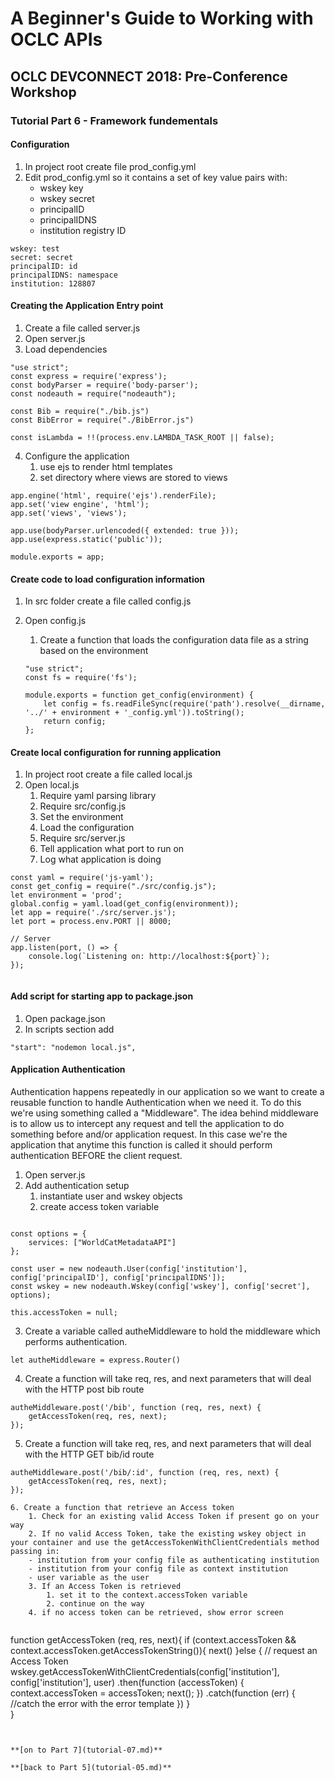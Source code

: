 # A Beginner's Guide to Working with OCLC APIs
## OCLC DEVCONNECT 2018: Pre-Conference Workshop
### Tutorial Part 6 - Framework fundementals

#### Configuration
1. In project root create file prod_config.yml
2. Edit prod_config.yml so it contains a set of key value pairs with:
    - wskey key
    - wskey secret
    - principalID
    - principalIDNS
    - institution registry ID
	
```
wskey: test
secret: secret
principalID: id 
principalIDNS: namespace
institution: 128807
```

#### Creating the Application Entry point
1. Create a file called server.js
2. Open server.js
3. Load dependencies
```
"use strict";
const express = require('express');
const bodyParser = require('body-parser');
const nodeauth = require("nodeauth");

const Bib = require("./bib.js")
const BibError = require("./BibError.js")

const isLambda = !!(process.env.LAMBDA_TASK_ROOT || false);

```

4. Configure the application
    1. use ejs to render html templates
    2. set directory where views are stored to views
    
```
app.engine('html', require('ejs').renderFile);
app.set('view engine', 'html');
app.set('views', 'views'); 
 
app.use(bodyParser.urlencoded({ extended: true }));
app.use(express.static('public'));

module.exports = app;
```

#### Create code to load configuration information
1. In src folder create a file called config.js
2. Open config.js
    1. Create a function that loads the configuration data file as a string based on the environment
    
    ```
    "use strict";
    const fs = require('fs');

    module.exports = function get_config(environment) {
        let config = fs.readFileSync(require('path').resolve(__dirname, '../' + environment + '_config.yml')).toString();
        return config;
    };        
    ```

#### Create local configuration for running application
1. In project root create a file called local.js
2. Open local.js
    1. Require yaml parsing library 
    2. Require src/config.js
    3. Set the environment
    4. Load the configuration 
    5. Require src/server.js
    3. Tell application what port to run on
    4. Log what application is doing

```
const yaml = require('js-yaml');
const get_config = require("./src/config.js");
let environment = 'prod';
global.config = yaml.load(get_config(environment));
let app = require('./src/server.js');
let port = process.env.PORT || 8000;

// Server
app.listen(port, () => {
    console.log(`Listening on: http://localhost:${port}`);
});
        
```

#### Add script for starting app to package.json
1. Open package.json
2. In scripts section add

```
"start": "nodemon local.js",
```

#### Application Authentication
Authentication happens repeatedly in our application so we want to create a reusable function to handle Authentication when we need it. To do this we're using something called a "Middleware".
The idea behind middleware is to allow us to intercept any request and tell the application to do something before and/or application request. 
In this case we're the application that anytime this function is called it should perform authentication BEFORE the client request.

1. Open server.js
2. Add authentication setup
    1. instantiate user and wskey objects
    2. create access token variable
    

```

const options = {
    services: ["WorldCatMetadataAPI"]
};

const user = new nodeauth.User(config['institution'], config['principalID'], config['principalIDNS']);
const wskey = new nodeauth.Wskey(config['wskey'], config['secret'], options);

this.accessToken = null;
```

3. Create a variable called autheMiddleware to hold the middleware which performs authentication.

```
let autheMiddleware = express.Router()
```

4. Create a function will take req, res, and next parameters that will deal with the HTTP post bib route
```
autheMiddleware.post('/bib', function (req, res, next) {
    getAccessToken(req, res, next);
});
```
     
5. Create a function will take req, res, and next parameters that will deal with the HTTP GET bib/id route
```
autheMiddleware.post('/bib/:id', function (req, res, next) {
    getAccessToken(req, res, next);
});

6. Create a function that retrieve an Access token
    1. Check for an existing valid Access Token if present go on your way
    2. If no valid Access Token, take the existing wskey object in your container and use the getAccessTokenWithClientCredentials method passing in:
    - institution from your config file as authenticating institution
    - institution from your config file as context institution
    - user variable as the user
    3. If an Access Token is retrieved 
        1. set it to the context.accessToken variable
        2. continue on the way
    4. if no access token can be retrieved, show error screen     
    
```   
function getAccessToken (req, res, next){ 
    if (context.accessToken && context.accessToken.getAccessTokenString()){
        next()
    }else {
        // request an Access Token
        wskey.getAccessTokenWithClientCredentials(config['institution'], config['institution'], user)
            .then(function (accessToken) {
                context.accessToken = accessToken;
                next();
            })
            .catch(function (err) {
                //catch the error with the error template
            })
    }   
}
```


**[on to Part 7](tutorial-07.md)**

**[back to Part 5](tutorial-05.md)**
